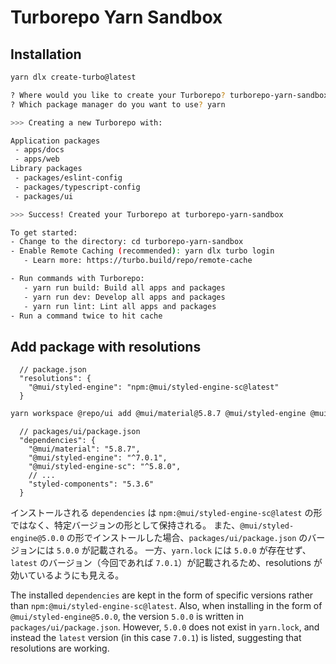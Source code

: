 # Turborepo Yarn Sandbox


## Installation

```sh
yarn dlx create-turbo@latest

? Where would you like to create your Turborepo? turborepo-yarn-sandbox
? Which package manager do you want to use? yarn

>>> Creating a new Turborepo with:

Application packages
 - apps/docs
 - apps/web
Library packages
 - packages/eslint-config
 - packages/typescript-config
 - packages/ui

>>> Success! Created your Turborepo at turborepo-yarn-sandbox

To get started:
- Change to the directory: cd turborepo-yarn-sandbox
- Enable Remote Caching (recommended): yarn dlx turbo login
   - Learn more: https://turbo.build/repo/remote-cache

- Run commands with Turborepo:
   - yarn run build: Build all apps and packages
   - yarn run dev: Develop all apps and packages
   - yarn run lint: Lint all apps and packages
- Run a command twice to hit cache
```

## Add package with resolutions

```jsonc
  // package.json
  "resolutions": {
    "@mui/styled-engine": "npm:@mui/styled-engine-sc@latest"
  }
```

```sh
yarn workspace @repo/ui add @mui/material@5.8.7 @mui/styled-engine @mui/styled-engine-sc@^5.8.0 styled-components@5.3.6
```

```jsonc
  // packages/ui/package.json
  "dependencies": {
    "@mui/material": "5.8.7",
    "@mui/styled-engine": "^7.0.1",
    "@mui/styled-engine-sc": "^5.8.0",
    // ...
    "styled-components": "5.3.6"
  }
```

インストールされる `dependencies` は `npm:@mui/styled-engine-sc@latest` の形ではなく、特定バージョンの形として保持される。
また、`@mui/styled-engine@5.0.0` の形でインストールした場合、`packages/ui/package.json` のバージョンには `5.0.0` が記載される。
一方、`yarn.lock` には `5.0.0` が存在せず、`latest` のバージョン（今回であれば `7.0.1`）が記載されるため、resolutions が効いているようにも見える。

The installed `dependencies` are kept in the form of specific versions rather than `npm:@mui/styled-engine-sc@latest`.
Also, when installing in the form of `@mui/styled-engine@5.0.0`, the version `5.0.0` is written in `packages/ui/package.json`.
However, `5.0.0` does not exist in `yarn.lock`, and instead the `latest` version (in this case `7.0.1`) is listed, suggesting that resolutions are working.